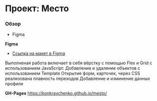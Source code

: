 # Проект: Место

### Обзор

* Figma

**Figma**

* [Ссылка на макет в Figma](https://www.figma.com/file/bjyvbKKJN2naO0ucURl2Z0/JavaScript.-Sprint-5?node-id=0%3A1)

Выполненая работа включает в себя вёрстку с помощью Flex и Grid c использованием JavaScript:
  Добавление и удаление объектов с использованием Template
  Открытие форм, карточек, через CSS реализована плавность переходов
  Добавление и изминение данных профиля


**GH-Pages**
https://konkravchenko.github.io/mesto/
